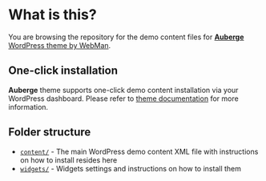 # What is this?

You are browsing the repository for the demo content files for [**Auberge** WordPress theme by WebMan](http://www.webmandesign.eu/auberge-wordpress-theme/).


## One-click installation

**Auberge** theme supports one-click demo content installation via your WordPress dashboard. Please refer to [theme documentation](https://www.webmandesign.eu/manual/auberge/#demo-content) for more information.


## Folder structure

* [`content/`](https://github.com/webmandesign/demo-content/tree/master/auberge/content) - The main WordPress demo content XML file with instructions on how to install resides here
* [`widgets/`](https://github.com/webmandesign/demo-content/tree/master/auberge/widgets) - Widgets settings and instructions on how to install them

